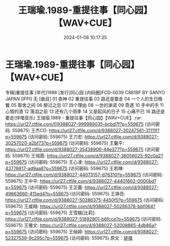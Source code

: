 ﻿---
title: 王瑞瑜.1989-重提往事【同心园】【WAV+CUE】
date: 2024-01-06 10:17:25
categories: WAV车载音乐、镜像
tags: 华语中文
---
# 王瑞瑜.1989-重提往事【同心园】【WAV+CUE】

专辑]重提往事
[年代]1988
[发行]同心园
[内码圈]FCD-0039 C8B18F BY SANYO JAPAN
[IFPI] 无
[曲目]
01 夜神
02 重提往事
03 路还是要走
04 一个人的生日晚餐
05 取舍之间
06 醉过之后
07 四个理由
08 一世的承诺
09 奇遇
10 手中的手
11 心情的酒
12 落泪之前
13 还有几个雨季
14 又是起风的日子
15 心痛不已
16 路还是要走(伴唱音乐)
王瑞瑜.1989 - 重提往事【同心园】【WAV+CUE】.rar: https://url27.ctfile.com/f/9388027-999989035-bcbd7f?p=559675
(访问密码: 559675)
王杰CD: https://url27.ctfile.com/d/9388027-30247561-31111f?p=559675
(访问密码: 559675)
王力宏: https://url27.ctfile.com/d/9388027-30257020-a2bf73?p=559675
(访问密码: 559675)
王馨平: https://url27.ctfile.com/d/9388027-35438906-44e377?p=559675
(访问密码: 559675)
王瑞霞: https://url27.ctfile.com/d/9388027-36056025-92c0a2?p=559675
(访问密码: 559675)
王心凌: https://url27.ctfile.com/d/9388027-43778817-ad9aa8?p=559675
(访问密码: 559675)
王若琳: https://url27.ctfile.com/d/9388027-44073157-d76310?p=559675
(访问密码: 559675)
王中平: https://url27.ctfile.com/d/9388027-44401662-0000bd?p=559675
(访问密码: 559675)
王芷蕾: https://url27.ctfile.com/d/9388027-49663660-415ed4?p=559675
(访问密码: 559675)
王铮亮: https://url27.ctfile.com/d/9388027-50286375-4450f5?p=559675
(访问密码: 559675)
王威翔: https://url27.ctfile.com/d/9388027-50286378-bbf064?p=559675
(访问密码: 559675)
王雪娥[比莉]: https://url27.ctfile.com/d/9388027-51892801-b6fcce?p=559675
(访问密码: 559675)
王雅文: https://url27.ctfile.com/d/9388027-52008865-4db86a?p=559675
(访问密码: 559675)
王俪婷: https://url27.ctfile.com/d/9388027-52327539-9c295c?p=559675
(访问密码: 559675)
原文：[链接](https://blog.sina.com.cn/s/blog_1647c7e760103143m.html)